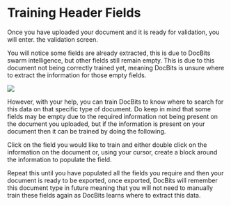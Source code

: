 # Training Header Fields

Once you have uploaded your document and it is ready for validation, you will enter. the validation screen.

You will notice some fields are already extracted, this is due to DocBits swarm intelligence, but other fields still remain empty. This is due to this document not being correctly trained yet, meaning DocBits is unsure where to extract the information for those empty fields.

&#x20;![](https://lh7-us.googleusercontent.com/4xwqOa-brYegZ-5GiX0CCXbZ3KpHK0DqafFukBiCHVodWKzIOpQ8zg6J\_QoEUddQQDwq7loGEBlN87kuXZph3\_tmX8kzqMd5pFy9deUQvEfY7zxXWULbMn\_SKas9K1Wb3R6-FX0dm3BToyWNYOv4WE4)

However, with your help, you can train DocBits to know where to search for this data on that specific type of document. Do keep in mind that some fields may be empty due to the required information not being present on the document you uploaded, but if the information is present on your document then it can be trained by doing the following.

Click on the field you would like to train and either double click on the information on the document or, using your cursor, create a block around the information to populate the field.

Repeat this until you have populated all the fields you require and then your document is ready to be exported, once exported, DocBits will remember this document type in future meaning that you will not need to manually train these fields again as DocBits learns where to extract this data.



